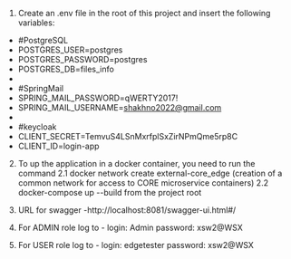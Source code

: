 1. Create an .env file in the root of this project and insert the following 
variables:

* #PostgreSQL
* POSTGRES_USER=postgres
* POSTGRES_PASSWORD=postgres
* POSTGRES_DB=files_info
* 
* #SpringMail
* SPRING_MAIL_PASSWORD=qWERTY2017!
* SPRING_MAIL_USERNAME=shakhno2022@gmail.com
*
* #keycloak
* CLIENT_SECRET=TemvuS4LSnMxrfplSxZirNPmQme5rp8C
* CLIENT_ID=login-app

2. To up the application in a docker container, you need to run the command
      2.1  docker network create external-core_edge (creation of a common network for access to 
           CORE microservice containers)
      2.2  docker-compose up --build from the project root

3. URL for swagger -http://localhost:8081/swagger-ui.html#/ 

4. For ADMIN role log to - 
      login: Admin 
      password: xsw2@WSX 

5. For USER role log to -
      login: edgetester 
      password: xsw2@WSX
